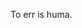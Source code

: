 To err is huma.

<!---
arobek/arobek is a ✨ special ✨ repository because its `README.md` (this file) appears on your GitHub profile.
You can click the Preview link to take a look at your changes.
--->
